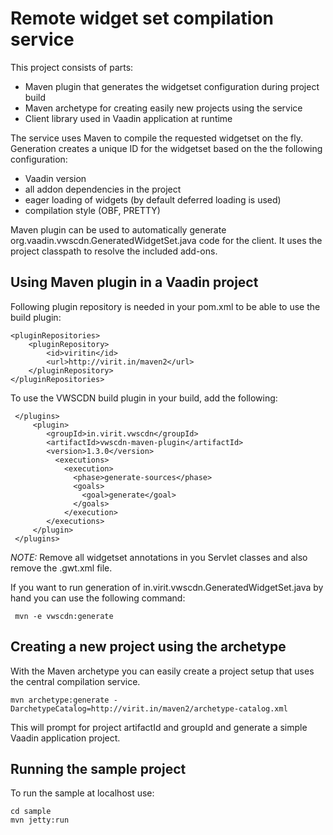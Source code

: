 
Remote widget set compilation service
===
This project consists of parts:
 - Maven plugin that generates the widgetset configuration during project build
 - Maven archetype for creating easily new projects using the service
 - Client library used in Vaadin application at runtime


The service uses Maven to compile the requested widgetset on the fly. Generation creates a unique ID for the widgetset based on the the following configuration:
- Vaadin version 
- all addon dependencies in the project
- eager loading of widgets (by default deferred loading is used)
- compilation style (OBF, PRETTY)

Maven plugin can be used to automatically generate 
org.vaadin.vwscdn.GeneratedWidgetSet.java code for the client. 
It uses the project classpath to resolve the included add-ons. 


Using Maven plugin in a Vaadin project
---

Following plugin repository is needed in your pom.xml to be able to use the build plugin:

    <pluginRepositories>
        <pluginRepository>
            <id>viritin</id>
            <url>http://virit.in/maven2</url>
        </pluginRepository>
    </pluginRepositories>

To use the VWSCDN build plugin in your build, add the following:

     </plugins>
         <plugin>
            <groupId>in.virit.vwscdn</groupId>
            <artifactId>vwscdn-maven-plugin</artifactId>
            <version>1.3.0</version>
              <executions>
                <execution>
                  <phase>generate-sources</phase>
                  <goals>
                    <goal>generate</goal>
                  </goals>
                </execution>
            </executions>
         </plugin>
     </plugins>

*NOTE:* Remove all widgetset annotations in you Servlet classes and also remove the .gwt.xml file.

If you want to run generation of in.virit.vwscdn.GeneratedWidgetSet.java by hand you can use the following command:

     mvn -e vwscdn:generate

 
Creating a new project using the archetype
---
With the Maven archetype you can easily create a project setup that uses the central compilation service.

    mvn archetype:generate -DarchetypeCatalog=http://virit.in/maven2/archetype-catalog.xml

This will prompt for project artifactId and groupId and generate a simple Vaadin application project.

Running the sample project
---

To run the sample at localhost use:

    cd sample
    mvn jetty:run



